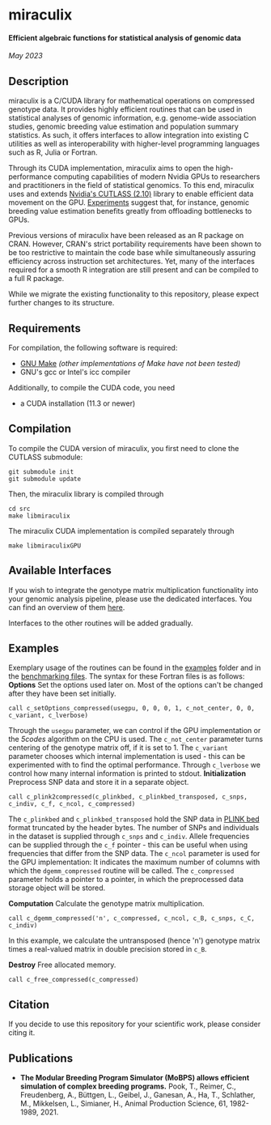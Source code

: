 # miraculix
#### Efficient algebraic functions for statistical analysis of genomic data
*May 2023*

## Description
miraculix is a C/CUDA library for mathematical operations on compressed genotype data. It provides highly efficient routines that can be used in statistical analyses of genomic information, e.g. genome-wide association studies, genomic breeding value estimation and population summary statistics. As such, it offers interfaces to allow integration into existing C utilities as well as interoperability with higher-level programming languages such as R, Julia or Fortran.

Through its CUDA implementation, miraculix aims to open the high-performance computing capabilities of modern Nvidia GPUs to researchers and practitioners in the field of statistical genomics. To this end, miraculix uses and extends [Nvidia's CUTLASS (2.10)](https://github.com/NVIDIA/cutlass) library to enable efficient data movement on the GPU. [Experiments]() suggest that, for instance, genomic breeding value estimation benefits greatly from offloading bottlenecks to GPUs.

Previous versions of miraculix have been released as an R package on CRAN. However, CRAN's strict portability requirements have been shown to be too restrictive to maintain the code base while simultaneously assuring efficiency across instruction set architectures. Yet, many of the interfaces required for a smooth R integration are still present and can be compiled to a full R package.

While we migrate the existing functionality to this repository, please expect further changes to its structure.

## Requirements
For compilation, the following software is required:
* [GNU Make](https://www.gnu.org/software/make/) *(other implementations of Make have not been tested)*
* GNU's gcc or Intel's icc compiler

Additionally, to compile the CUDA code, you need
* a CUDA installation (11.3 or newer)
  

## Compilation
To compile the CUDA version of miraculix, you first need to clone the CUTLASS submodule:
```{bash}
git submodule init
git submodule update
```
Then, the miraculix library is compiled through
```{bash}
cd src
make libmiraculix
```
The miraculix CUDA implementation is compiled separately through
```{bash}
make libmiraculixGPU
```

## Available Interfaces
If you wish to integrate the genotype matrix multiplication functionality into your genomic analysis pipeline, please use the dedicated interfaces. You can find an overview of them [here](./docs/genotype_matrix_multiplication.md). 

Interfaces to the other routines will be added gradually.

## Examples 
Exemplary usage of the routines can be found in the [examples](./examples) folder and in the [benchmarking files](./utils/benchmark/). The syntax for these Fortran files is as follows:
**Options**
Set the options used later on. Most of the options can't be changed after they have been set initially. 
```{Fortran}
call c_setOptions_compressed(usegpu, 0, 0, 0, 1, c_not_center, 0, 0, c_variant, c_lverbose)
```
Through the `usegpu` parameter, we can control if the GPU implementation or the *5codes* algorithm on the CPU is used. 
The `c_not_center` parameter turns centering of the genotype matrix off, if it is set to 1. 
The `c_variant` parameter chooses which internal implementation is used - this can be experimented with to find the optimal performance. 
Through `c_lverbose` we control how many internal information is printed to stdout.
**Initialization**
Preprocess SNP data and store it in a separate object.
```{Fortran}
call c_plink2compressed(c_plinkbed, c_plinkbed_transposed, c_snps, c_indiv, c_f, c_ncol, c_compressed)
```
The `c_plinkbed` and `c_plinkbed_transposed` hold the SNP data in [PLINK bed](https://www.cog-genomics.org/plink/1.9/formats#bed) format truncated by the header bytes. The number of SNPs and individuals in the dataset is supplied through `c_snps` and `c_indiv`. Allele frequencies can be supplied through the `c_f` pointer - this can be useful when using frequencies that differ from the SNP data. The `c_ncol` parameter is used for the GPU implementation: It indicates the maximum number of columns with which the `dgemm_compressed` routine will be called. The `c_compressed` parameter holds a pointer to a pointer, in which the preprocessed data storage object will be stored. 

**Computation**
Calculate the genotype matrix multiplication.
```{Fortran}
call c_dgemm_compressed('n', c_compressed, c_ncol, c_B, c_snps, c_C, c_indiv)
```
In this example, we calculate the untransposed (hence 'n') genotype matrix times a real-valued matrix in double precision stored in `c_B`.  

**Destroy**
Free allocated memory.
```{Fortran}
call c_free_compressed(c_compressed)
```

## Citation
If you decide to use this repository for your scientific work, please consider citing it.

## Publications
- **The Modular Breeding Program Simulator (MoBPS) allows efficient simulation of complex breeding programs.** 
Pook, T., Reimer, C., Freudenberg, A., Büttgen, L., Geibel, J., Ganesan, A., Ha, T., Schlather, M., Mikkelsen, L., Simianer, H.,
Animal Production Science, 61, 1982-1989, 2021. 
